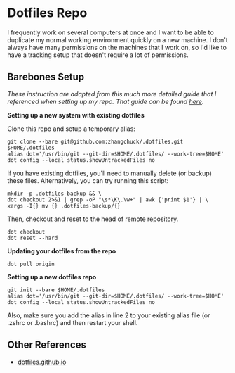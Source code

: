 # Dotfiles Repo

I frequently work on several computers at once and I want to be able to 
duplicate my normal working environment quickly on a new machine. I don't always
have many permissions on the machines that I work on, so I'd like to have a
tracking setup that doesn't require a lot of permissions.

## Barebones Setup

*These instruction are adapted from this much more detailed guide that I 
referenced when setting up my repo. That guide can be found [here](https://developer.atlassian.com/blog/2016/02/best-way-to-store-dotfiles-git-bare-repo/).*

**Setting up a new system with existing dotfiles**

Clone this repo and setup a temporary alias:

```
git clone --bare git@github.com:zhangchuck/.dotfiles.git $HOME/.dotfiles
alias dot='/usr/bin/git --git-dir=$HOME/.dotfiles/ --work-tree=$HOME'
dot config --local status.showUntrackedFiles no
```

If you have existing dotfiles, you'll need to manually delete (or backup) these 
files. Alternatively, you can try running this script:

```
mkdir -p .dotfiles-backup && \
dot checkout 2>&1 | grep -oP "\s*\K\.\w+" | awk {'print $1'} | \
xargs -I{} mv {} .dotfiles-backup/{}
```

Then, checkout and reset to the head of remote repository.

```
dot checkout
dot reset --hard
```

**Updating your dotfiles from the repo**

```
dot pull origin
```

**Setting up a new dotfiles repo**

```
git init --bare $HOME/.dotfiles
alias dot='/usr/bin/git --git-dir=$HOME/.dotfiles/ --work-tree=$HOME'
dot config --local status.showUntrackedFiles no
```

Also, make sure you add the alias in line 2 to your existing alias file (or
.zshrc or .bashrc) and then restart your shell.


## Other References

- [dotfiles.github.io](https://dotfiles.github.io/)
